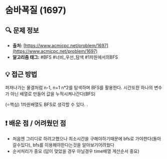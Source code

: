 # 숨바꾝질 (1697)

## 🔍 문제 정보

- **출처:** [https://www.acmicpc.net/problem/1697](https://www.acmicpc.net/problem/1697)
- **알고리즘 태그:** #BFS #너비_우선_탐색 #1차원에서의BFS

## 💡 접근 방법

퍼져나가는 물결처럼 n-1, n+1 n*2를 탐색하며 BFS를 활용한다.
시간또한 하나의 변수가 아닌 배열로 만들어 값을 누적시켜나간다(BFS)

(⭐핵심) 1차원배열도 BFS로 생각할 수 있다.
.

## ❗️ 배운 점 / 어려웠던 점


- 처음엔 그리디로 하려고했으나 최소시간을 구해야하기때문에 bfs로 가야한다(돌아갈수있다), bfs를 이용해야한다는것을 알아보기어려웠다
- 순서처리가 중요 (답이 맞았을 경우 아닐경우 time배열 게산순서 중요)

